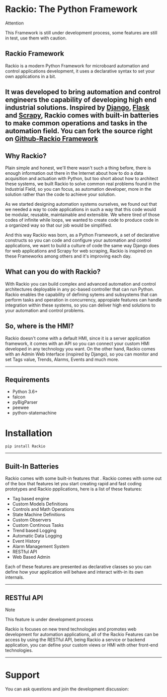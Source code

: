 
# Rackio: The Python Framework

<div class="admonition attention">
    <p class="first admonition-title">Attention</p>
    <p class="last">
        This Framework is still under development process, some features are still in test, use them with caution.
    </p>
</div>

## Rackio Framework
Rackio is a modern Python Framework for microboard automation and control applications development, it uses a declarative syntax to set your own applications in a bit.

It was developed to bring automation and control engineers the capability of developing high end industrial solutions. Inspired by [Django](https://www.djangoproject.com), [Flask](https://palletsprojects.com/p/flask/) and [Scrapy](https://scrapy.org/), Rackio comes with built-in batteries to make common operations and tasks in the automation field.
You can fork the source right on [Github-Rackio Framework](https://github.com/rack-io/rackio-framework)
---

## Why Rackio?
Plain simple and honest, we'll there wasn't such a thing before, there is enough information out there in the Internet about how to do a data acquisition and actuation with Python, but too short about how to architect these systems, we built Rackio to solve common real problems found in the Industrial Field, so you can focus, as automation developer, more in the solution rather than the code to achieve your solution.

As we started designing automation systems ourselves, we found out that we needed a way to code applications in such a way that this code would be modular, reusable, maintainable and extensible. We where tired of those codes of infinite while loops, we wanted to create code to produce code in a organized way so that our job would be simplified.

And this way Rackio was born, as a Python Framework, a set of declarative constructs so you can code and configure your automation and control applications, we want to build a culture of code the same way Django does for web applications and Scrapy for web scraping, Rackio is inspired on these Frameworks among others and it's improving each day.

## What can you do with Rackio?

With Rackio you can build complex and advanced automation and control architectures deployable in any pc-based controller that can run Python. Rackio enables the capability of defining sytems and subsystems that can perform tasks and operation in concurrency, appropiate features can handle integration within these systems, so you can deliver high end solutions to your automation and control problems.

## So, where is the HMI?

Rackio doesn't come with a default HMI, since it is a server application framework, it comes with an API so you can connect your custom HMI developed in any technology you want. On the other hand, Rackio comes with an Admin Web Interface (inspired by Django), so you can monitor and set Tags value, Trends, Alarms, Events and much more.

---

## Requirements

- Python 3.6+
- falcon 
- pyBigParser
- peewee
- python-statemachine

# Installation

```
pip install Rackio
```
---

## Built-In Batteries

Rackio comes with some built-in features that .
Rackio comes with some out of the box that features let you start creating rapid and fast coding prototypes and Rackio ppplications, here is a list of these features:

* Tag based engine
* Custom Models Definitions
* Controls and Math Operations
* State Machine Definitions
* Custom Observers
* Custom Continous Tasks
* Trend based Logging
* Automatic Data Logging 
* Event History
* Alarm Management System
* RESTful API
* Web Based Admin

Each of these features are presented as declarative classes so you can define how your application will behave and interact with-in its own internals.

---

## RESTful API

<div class="admonition note">
    <p class="first admonition-title">Note</p>
    <p class="last">
        This feature is under development process
    </p>
</div>

Rackio is focuses on new trend technologies and promotes web development for automation applications, all of the Rackio Features can be access by using the RESTful API, being Rackio a service or backend application, you can define your custom views or HMI with other front-end technologies.

---

# Support

You can ask questions and join the development discussion: